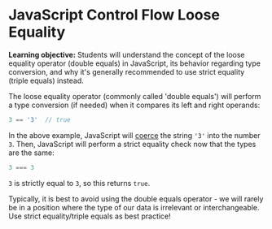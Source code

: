 <h1>
  <span class="headline">JavaScript Control Flow</span>
  <span class="subhead">Loose Equality</span>
</h1>

**Learning objective:** Students will understand the concept of the loose equality operator (double equals) in JavaScript, its behavior regarding type conversion, and why it's generally recommended to use strict equality (triple equals) instead.

The loose equality operator (commonly called 'double equals') will perform a type conversion (if needed) when it compares its left and right operands: 

```js
3 == '3'  // true
```

In the above example, JavaScript will [coerce](https://developer.mozilla.org/en-US/docs/Glossary/Type_coercion) the string `'3'` into the number `3`. Then, JavaScript will perform a strict equality check now that the types are the same:

```js
3 === 3
```

`3` is strictly equal to `3`, so this returns `true`.

Typically, it is best to avoid using the double equals operator - we will rarely be in a position where the type of our data is irrelevant or interchangeable. Use strict equality/triple equals as best practice!

